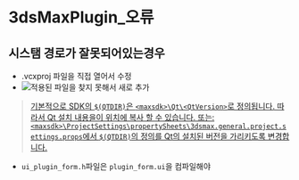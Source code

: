 # 3dsMaxPlugin_오류


## 시스탬 경로가 잘못되어있는경우

- .vcxproj 파일을 직접 열어서 수정
- ![적용된 파일을 찾지 못해서 새로 추가](https://user-images.githubusercontent.com/19432509/219955983-bc08e61c-b651-46fe-aee7-1293073f4fd5.png)

> [기본적으로 SDK의 `$(QTDIR)`은 `<maxsdk>\Qt\<QtVersion>`로 정의됩니다. 따라서 Qt 설치 내용을이 위치에 복사 할 수 있습니다. 또는:
`<maxsdk>\ProjectSettings\propertySheets\3dsmax.general.project.settings.props`에서 `$(QTDIR)`의 정의를 Qt의 설치된 버전을 가리키도록 변경합니다.](https://forums.autodesk.com/t5/3ds-max-programming/qt-installation/m-p/10025579)
  
- `ui_plugin_form.h`파일은 `plugin_form.ui`을 컴파일해야 
